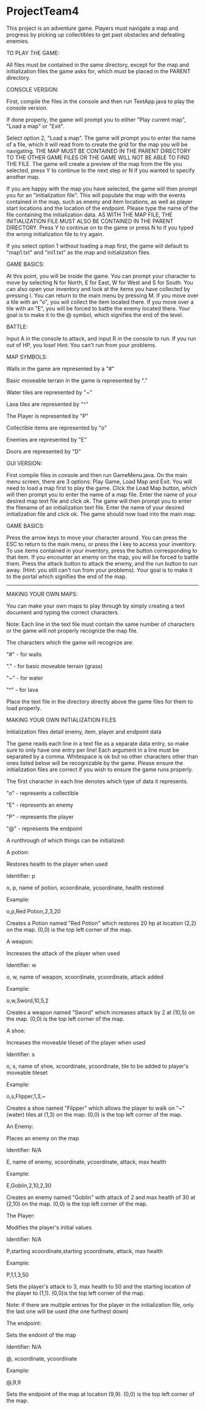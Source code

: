 # ProjectTeam4

This project is an adventure game. Players must navigate a map and progress by picking up collectibles to get past obstacles and defeating enemies.

TO PLAY THE GAME:

All files must be contained in the same directory, except for the map and initialization files the game asks for, which must be placed in the PARENT directory.

CONSOLE VERSION:
 
First, compile the files in the console and then run TextApp.java to play the console version.

If done properly, the game will prompt you to either "Play current map", "Load a map" or "Exit".

Select option 2, "Load a map". The game will prompt you to enter the name of a file, which it will read from to create the grid for the map you will be navigating. THE MAP MUST BE CONTAINED IN THE PARENT DIRECTORY TO THE OTHER GAME FILES OR THE GAME WILL NOT BE ABLE TO FIND THE FILE. The game will create a preview of the map from the file you selected, press Y to continue to the next step or N if you wanted to specify another map.

If you are happy with the map you have selected, the game will then prompt you for an "initialization file". This will populate the map with the events contained in the map, such as enemy and item locations, as well as player start locations and the location of the endpoint. Please type the name of the file containing the initialization data. AS WITH THE MAP FILE, THE INITIALIZATION FILE MUST ALSO BE CONTAINED IN THE PARENT DIRECTORY. Press Y to continue on to the game or press N to if you typed the wrong initialization file to try again.

If you select option 1 without loading a map first, the game will default to "map1.txt" and "ini1.txt" as the map and initialization files.

GAME BASICS:

At this point, you will be inside the game. You can prompt your character to move by selecting N for North, E for East, W for West and S for South. You can also open your inventory and look at the items you have collected by pressing I. You can return to the main menu by pressing M. If you move over a tile with an "o", you will collect the item located there. If you move over a tile with an "E", you will be forced to battle the enemy located there. Your goal is to make it to the @ symbol, which signifies the end of the level.

BATTLE:

Input A in the console to attack, and input R in the console to run. If you run out of HP, you lose!
Hint: You can't run from your problems.

MAP SYMBOLS:

Walls in the game are represented by a "#"

Basic moveable terrain in the game is represented by "."

Water tiles are represented by "~"

Lava tiles are represented by "^"

The Player is represented by "P"

Collectible items are represented by "o"

Enemies are represented by "E"

Doors are represented by "D"


GUI VERSION:

First compile files in console and then run GameMenu.java. On the main menu screen, there are 3 options: Play Game, Load Map and Exit.
You will need to load a map first to play the game. Click the Load Map button, which will then prompt you to enter the name of a map file. Enter the name of your desired map text file and click ok. The game will then prompt you to enter the filename of an initialization text file. Enter the name of your desired initialization file and click ok. The game should now load into the main map.

GAME BASICS:

Press the arrow keys to move your character around. You can press the ESC to return to the main menu, or press the I key to access your inventory. To use items contained in your inventory, press the button corresponding to that item. If you encounter an enemy on the map, you will be forced to battle them. Press the attack button to attack the enemy, and the run button to run away. (Hint: you still can't run from your problems). Your goal is to make it to the portal which signifies the end of the map.

****************************************************************************************************************************************

MAKING YOUR OWN MAPS:

You can make your own maps to play through by simply creating a text document and typing the correct characters.

Note: Each line in the text file must contain the same number of characters or the game will not properly recognize the map file.

The characters which the game will recognize are:

"#" - for walls

"." - for basic moveable terrain (grass)

"~" - for water

"^" - for lava


Place the text file in the directory directly above the game files for them to load properly.


MAKING YOUR OWN INITIALIZATION FILES

Initialization files detail enemy, item, player and endpoint data

The game reads each line in a text file as a separate data entry, so make sure to only have one entry per line!
Each argument in a line must be separated by a comma. Whitespace is ok but no other characters other than ones listed below will be recognizable by the game. Please ensure the initialization files are correct if you wish to ensure the game runs properly.

The first character in each line denotes which type of data it represents.

"o" - represents a collectible

"E" - represents an enemy

"P" - represents the player

"@" - represents the endpoint


A runthrough of which things can be initialized:

A potion:

Restores health to the player when used

Identifier: p

o, p, name of potion, xcoordinate, ycoordinate, health restored

Example:

o,p,Red Potion,2,3,20

Creates a Potion named "Red Potion" which restores 20 hp at location (2,2) on the map. (0,0) is the top left corner of the map.


A weapon:

Increases the attack of the player when used

Identifier: w

o, w, name of weapon, xcoordinate, ycoordinate, attack added

Example:

o,w,Sword,10,5,2

Creates a weapon named "Sword" which increases attack by 2 at (10,5) on the map. (0,0) is the top left corner of the map.


A shoe:

Increases the moveable tileset of the player when used

Identifier: s

o, s, name of shoe, xcoordinate, ycoordinate, tile to be added to player's moveable tileset

Example:

o,s,Flipper,1,3,~

Creates a shoe named "Flipper" which allows the player to walk on "~" (water) tiles at (1,3) on the map. (0,0) is the top left corner of the map.


An Enemy:

Places an enemy on the map

Identifier: N/A

E, name of enemy, xcoordinate, ycoordinate, attack, max health

Example:

E,Goblin,2,10,2,30

Creates an enemy named "Goblin" with attack of 2 and max health of 30 at (2,10) on the map. (0,0) is the top left corner of the map.


The Player:

Modifies the player's initial values

Identifier: N/A

P,starting xcoordinate,starting ycoordinate, attack, max health

Example:

P,1,1,3,50

Sets the player's attack to 3, max health to 50 and the starting location of the player to (1,1). (0,0)is the top left corner of the map.

Note: if there are multiple entries for the player in the initialization file, only the last one will be used (the one furthest down)


The endpoint:

Sets the endoint of the map

Identifier: N/A

@, xcoordinate, ycoordinate

Example:

@,9,9

Sets the endpoint of the map at location (9,9). (0,0) is the top left corner of the map.
